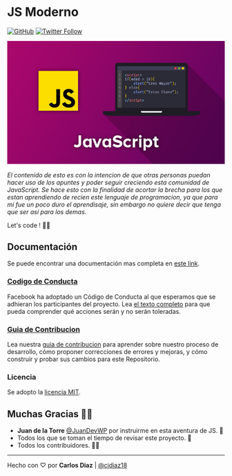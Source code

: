 # JS Moderno
[![GitHub](https://img.shields.io/github/license/cjdiaz18/JS-Moderno?color=blue&label=LICENSE&style=for-the-badge)](./LICENSE.md)
[![Twitter Follow](https://img.shields.io/twitter/follow/cjdiaz?logo=twitter&style=for-the-badge)](https://twitter.com/cjdiaz)

![JS Moderno](/cover_JS-Moderno_github.jpg "JS Moderno - Carlos Diaz")

_El contenido de esto es con la intencion de que otras personas puedan hacer uso de los apuntes y poder seguir creciendo esta comunidad de JavaScript. Se hace esto con la finalidad de acortar la brecha para los que estan aprendiendo de recien este lenguaje de programacion, ya que para mi fue un poco duro el aprendisaje, sin embargo no quiere decir que tenga que ser así para los demas._

Let's code ! 🤙🏻

## Documentación

Se puede encontrar una documentación mas completa en [este link](#).

### [Codigo de Conducta](#codigodeconducta)

Facebook ha adoptado un Código de Conducta al que esperamos que se adhieran los participantes del proyecto. Lea [el texto completo](#codigodeconducta) para que pueda comprender qué acciones serán y no serán toleradas.

### [Guia de Contribucion](#guiadecontribucion)

Lea nuestra [guia de contribucion](#guiadecontribucion) para aprender sobre nuestro proceso de desarrollo, cómo proponer correcciones de errores y mejoras, y cómo construir y probar sus cambios para este Repositorio.

### Licencia

Se adopto la [licencia MIT](./LICENSE.md).

## Muchas Gracias 👏🏻

* **Juan de la Torre** [@JuanDevWP](https://twitter.com/JuanDevWP) por instruirme en esta aventura de JS.  📢
* Todos los que se toman el tiempo de revisar este proyecto. 🍺
* Todos los contribuidores. ✌🏻


---
Hecho con &#x2661; por **Carlos Diaz** | [@cjdiaz18](https://github.com/cjdiaz18)